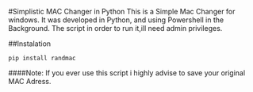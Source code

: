 #Simplistic MAC Changer in Python
 This is a Simple Mac Changer for windows. It was developed in Python, and using Powershell in the Background. The script in order to run it,ill need admin privileges.

##Instalation
```
pip install randmac
```

####Note:
If you ever use this script i highly advise to save your original MAC Adress.

